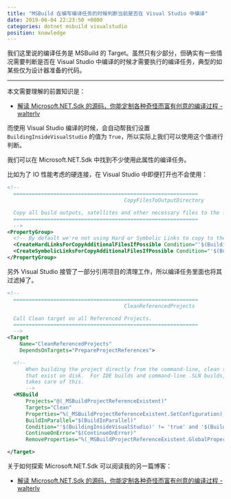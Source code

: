 ```yaml
---
title: "MSBuild 在编写编译任务的时候判断当前是否在 Visual Studio 中编译"
date: 2019-06-04 22:23:50 +0800
categories: dotnet msbuild visualstudio
position: knowledge
---
```


我们这里说的编译任务是 MSBuild 的 Target。虽然只有少部分，但确实有一些情况需要判断是否在 Visual Studio 中编译的时候才需要执行的编译任务，典型的如某些仅为设计器准备的代码。

---

本文需要理解的前置知识是：

- [解读 Microsoft.NET.Sdk 的源码，你能定制各种奇怪而富有创意的编译过程 - walterlv](/post/read-microsoft-net-sdk.html)

而使用 Visual Studio 编译的时候，会自动帮我们设置 `BuildingInsideVisualStudio` 的值为 `True`，所以实际上我们可以使用这个值进行判断。

我们可以在 Microsoft.NET.Sdk 中找到不少使用此属性的编译任务。

比如为了 IO 性能考虑的硬连接，在 Visual Studio 中即便打开也不会使用：

```xml
<!--
  ============================================================
                                      CopyFilesToOutputDirectory

  Copy all build outputs, satellites and other necessary files to the final directory.
  ============================================================
  -->
<PropertyGroup>
  <!-- By default we're not using Hard or Symbolic Links to copy to the output directory, and never when building in VS -->
  <CreateHardLinksForCopyAdditionalFilesIfPossible Condition="'$(BuildingInsideVisualStudio)' == 'true' or '$(CreateHardLinksForCopyAdditionalFilesIfPossible)' == ''">false</CreateHardLinksForCopyAdditionalFilesIfPossible>
  <CreateSymbolicLinksForCopyAdditionalFilesIfPossible Condition="'$(BuildingInsideVisualStudio)' == 'true' or '$(CreateSymbolicLinksForCopyAdditionalFilesIfPossible)' == ''">false</CreateSymbolicLinksForCopyAdditionalFilesIfPossible>
</PropertyGroup>
```

另外 Visual Studio 接管了一部分引用项目的清理工作，所以编译任务里面也将其过滤掉了。

```xml
<!--
  ============================================================
                                      CleanReferencedProjects

  Call Clean target on all Referenced Projects.
  ============================================================
  -->
<Target
    Name="CleanReferencedProjects"
    DependsOnTargets="PrepareProjectReferences">

  <!--
      When building the project directly from the command-line, clean those referenced projects
      that exist on disk.  For IDE builds and command-line .SLN builds, the solution build manager
      takes care of this.
      -->
  <MSBuild
      Projects="@(_MSBuildProjectReferenceExistent)"
      Targets="Clean"
      Properties="%(_MSBuildProjectReferenceExistent.SetConfiguration); %(_MSBuildProjectReferenceExistent.SetPlatform); %(_MSBuildProjectReferenceExistent.SetTargetFramework)"
      BuildInParallel="$(BuildInParallel)"
      Condition="'$(BuildingInsideVisualStudio)' != 'true' and '$(BuildProjectReferences)' == 'true' and '@(_MSBuildProjectReferenceExistent)' != ''"
      ContinueOnError="$(ContinueOnError)"
      RemoveProperties="%(_MSBuildProjectReferenceExistent.GlobalPropertiesToRemove)"/>

</Target>
```

关于如何探索 Microsoft.NET.Sdk 可以阅读我的另一篇博客：

- [解读 Microsoft.NET.Sdk 的源码，你能定制各种奇怪而富有创意的编译过程 - walterlv](https://blog.walterlv.com/post/read-microsoft-net-sdk.html)
